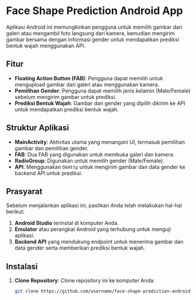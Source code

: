 # Face Shape Prediction Android App

Aplikasi Android ini memungkinkan pengguna untuk memilih gambar dari galeri atau mengambil foto langsung dari kamera, kemudian mengirim gambar bersama dengan informasi gender untuk mendapatkan prediksi bentuk wajah menggunakan API.

## Fitur
- **Floating Action Button (FAB)**: Pengguna dapat memilih untuk mengupload gambar dari galeri atau menggunakan kamera.
- **Pemilihan Gender**: Pengguna dapat memilih jenis kelamin (Male/Female) sebelum mengirim gambar untuk prediksi.
- **Prediksi Bentuk Wajah**: Gambar dan gender yang dipilih dikirim ke API untuk mendapatkan prediksi bentuk wajah.

## Struktur Aplikasi
- **MainActivity**: Aktivitas utama yang menangani UI, termasuk pemilihan gambar dan pemilihan gender.
- **FAB**: Dua FAB yang digunakan untuk membuka galeri dan kamera.
- **RadioGroup**: Digunakan untuk memilih gender (Male/Female).
- **API**: Menggunakan `OkHttp` untuk mengirim gambar dan data gender ke backend API untuk prediksi.

## Prasyarat
Sebelum menjalankan aplikasi ini, pastikan Anda telah melakukan hal-hal berikut:
1. **Android Studio** terinstal di komputer Anda.
2. **Emulator** atau perangkat Android yang terhubung untuk menguji aplikasi.
3. **Backend API** yang mendukung endpoint untuk menerima gambar dan data gender serta memberikan prediksi bentuk wajah.

## Instalasi

1. **Clone Repository**:
   Clone repository ini ke komputer Anda:

   ```bash
   git clone https://github.com/username/face-shape-prediction-android.git
